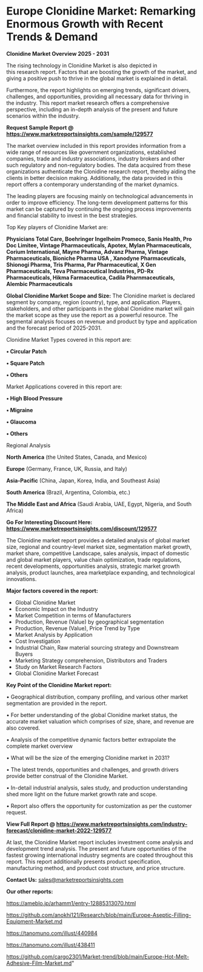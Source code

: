 # Europe Clonidine Market: Remarking Enormous Growth with Recent Trends & Demand

<Strong> Clonidine Market Overview 2025 - 2031</strong>

The rising technology in Clonidine Market is also depicted in this research report. Factors that are boosting the growth of the market, and giving a positive push to thrive in the global market is explained in detail.

Furthermore, the report highlights on emerging trends, significant drivers, challenges, and opportunities, providing all necessary data for thriving in the industry. This report market research offers a comprehensive perspective, including an in-depth analysis of the present and future scenarios within the industry.

<strong>Request Sample Report @ <a href=https://www.marketreportsinsights.com/sample/129577>https://www.marketreportsinsights.com/sample/129577</a></strong>

The market overview included in this report provides information from a wide range of resources like government organizations, established companies, trade and industry associations, industry brokers and other such regulatory and non-regulatory bodies. The data acquired from these organizations authenticate the Clonidine research report, thereby aiding the clients in better decision making. Additionally, the data provided in this report offers a contemporary understanding of the market dynamics.

The leading players are focusing mainly on technological advancements in order to improve efficiency. The long-term development patterns for this market can be captured by continuing the ongoing process improvements and financial stability to invest in the best strategies.

Top Key players of Clonidine Market are:

<strong>Physicians Total Care, Boehringer Ingelheim Promeco, Sanis Health, Pro Doc Limitee, Vintage Pharmaceuticals, Apotex, Mylan Pharmaceuticals, Corium International, Mayne Pharma, Advanz Pharma, Vintage Pharmaceuticals, Bioniche Pharma USA , Xanodyne Pharmaceuticals, Shionogi Pharma, Tris Pharma, Par Pharmaceutical, X Gen Pharmaceuticals, Teva Pharmaceutical Industries, PD-Rx Pharmaceuticals, Hikma Farmaceutica, Cadila Pharnmaceuticals, Alembic Pharmaceuticals</strong>

<strong><b>Global Clonidine Market Scope and Size:</b></strong>
The Clonidine market is declared segment by company, region (country), type, and application. Players, stakeholders, and other participants in the global Clonidine market will gain the market scope as they use the report as a powerful resource. The segmental analysis focuses on revenue and product by type and application and the forecast period of 2025-2031.

Clonidine Market Types covered in this report are:

<strong>• Circular Patch

• Square Patch

• Others</strong>

Market Applications covered in this report are:

<strong>• High Blood Pressure

• Migraine

• Glaucoma

• Others</strong> 

Regional Analysis

<strong>North America</strong> (the United States, Canada, and Mexico)

<strong>Europe</strong> (Germany, France, UK, Russia, and Italy)

<strong>Asia-Pacific</strong> (China, Japan, Korea, India, and Southeast Asia)

<strong>South America</strong> (Brazil, Argentina, Colombia, etc.)

<strong>The Middle East and Africa</strong> (Saudi Arabia, UAE, Egypt, Nigeria, and South Africa)

<strong>Go For Interesting Discount Here: <a href=https://www.marketreportsinsights.com/discount/129577>https://www.marketreportsinsights.com/discount/129577</a></strong>

The Clonidine market report provides a detailed analysis of global market size, regional and country-level market size, segmentation market growth, market share, competitive Landscape, sales analysis, impact of domestic and global market players, value chain optimization, trade regulations, recent developments, opportunities analysis, strategic market growth analysis, product launches, area marketplace expanding, and technological innovations.

<strong><b>Major factors covered in the report:</b></strong>
<ul>
  <li>Global Clonidine Market </li>
  <li>Economic Impact on the Industry</li>
  <li>Market Competition in terms of Manufacturers</li>
  <li>Production, Revenue (Value) by geographical segmentation</li>
  <li>Production, Revenue (Value), Price Trend by Type</li>
  <li>Market Analysis by Application</li>
  <li>Cost Investigation</li>
  <li>Industrial Chain, Raw material sourcing strategy and Downstream Buyers</li>
  <li>Marketing Strategy comprehension, Distributors and Traders</li>
  <li>Study on Market Research Factors</li>
  <li>Global Clonidine Market Forecast</li>
</ul>

<strong><b>Key Point of the Clonidine Market report:</b></strong>

• Geographical distribution, company profiling, and various other market segmentation are provided in the report.

• For better understanding of the global Clonidine market status, the accurate market valuation which comprises of size, share, and revenue are also covered.

• Analysis of the competitive dynamic factors better extrapolate the complete market overview

• What will be the size of the emerging Clonidine market in 2031?

• The latest trends, opportunities and challenges, and growth drivers provide better construal of the Clonidine Market.

• In-detail industrial analysis, sales study, and production understanding shed more light on the future market growth rate and scope.

• Report also offers the opportunity for customization as per the customer request.

<strong><b>View Full Report @ <a href=https://www.marketreportsinsights.com/industry-forecast/clonidine-market-2022-129577>https://www.marketreportsinsights.com/industry-forecast/clonidine-market-2022-129577</a></b></strong>


At last, the Clonidine Market report includes investment come analysis and development trend analysis. The present and future opportunities of the fastest growing international industry segments are coated throughout this report. This report additionally presents product specification, manufacturing method, and product cost structure, and price structure.

<strong>Contact Us:</strong>
sales@marketreportsinsights.com

<strong>Our other reports:</strong>

<a href=https://ameblo.jp/arhamm1/entry-12885313070.html>https://ameblo.jp/arhamm1/entry-12885313070.html</a>

<a href=https://github.com/anokhi121/Research/blob/main/Europe-Aseptic-Filling-Equipment-Market.md>https://github.com/anokhi121/Research/blob/main/Europe-Aseptic-Filling-Equipment-Market.md</a>

<a href=https://tanomuno.com/illust/440984>https://tanomuno.com/illust/440984</a>

<a href=https://tanomuno.com/illust/438411>https://tanomuno.com/illust/438411</a>

<a href=https://github.com/cargo2301/Market-trend/blob/main/Europe-Hot-Melt-Adhesive-Film-Market.md>https://github.com/cargo2301/Market-trend/blob/main/Europe-Hot-Melt-Adhesive-Film-Market.md</a>"
